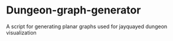 # Dungeon-graph-generator
A script for generating planar graphs used for jayquayed dungeon visualization
